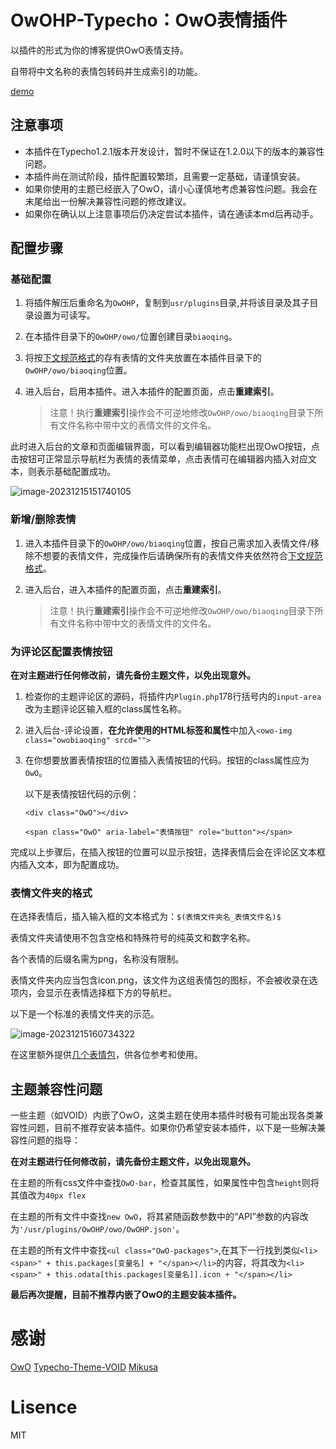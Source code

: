 # OwOHP-Typecho：OwO表情插件

以插件的形式为你的博客提供OwO表情支持。

自带将中文名称的表情包转码并生成索引的功能。

[demo](https://www.harrypan.cn)

## 注意事项

- 本插件在Typecho1.2.1版本开发设计，暂时不保证在1.2.0以下的版本的兼容性问题。
- 本插件尚在测试阶段，插件配置较繁琐，且需要一定基础，请谨慎安装。
- 如果你使用的主题已经嵌入了OwO，请小心谨慎地考虑兼容性问题。我会在末尾给出一份解决兼容性问题的修改建议。
- 如果你在确认以上注意事项后仍决定尝试本插件，请在通读本md后再动手。

## 配置步骤

### 基础配置

1. 将插件解压后重命名为`OwOHP`，复制到`usr/plugins`目录,并将该目录及其子目录设置为可读写。

2. 在本插件目录下的`OwOHP/owo/`位置创建目录`biaoqing`。

3. 将按[下文规范格式](#表情文件夹的格式)的存有表情的文件夹放置在本插件目录下的`OwOHP/owo/biaoqing`位置。

4. 进入后台，启用本插件。进入本插件的配置页面，点击**重建索引**。

   > 注意！执行**重建索引**操作会不可逆地修改`OwOHP/owo/biaoqing`目录下所有文件名称中带中文的表情文件的文件名。

此时进入后台的文章和页面编辑界面，可以看到编辑器功能栏出现OwO按钮，点击按钮可正常显示导航栏为表情的表情菜单，点击表情可在编辑器内插入对应文本，则表示基础配置成功。

![image-20231215151740105](https://cos.harrypan.cn/WaiMaoTuChuang/image-20231215151740105.png)

### 新增/删除表情
1. 进入本插件目录下的`OwOHP/owo/biaoqing`位置，按自己需求加入表情文件/移除不想要的表情文件，完成操作后请确保所有的表情文件夹依然符合[下文规范格式](#表情文件夹的格式)。

2. 进入后台，进入本插件的配置页面，点击**重建索引**。

   > 注意！执行**重建索引**操作会不可逆地修改`OwOHP/owo/biaoqing`目录下所有文件名称中带中文的表情文件的文件名。

### 为评论区配置表情按钮

**在对主题进行任何修改前，请先备份主题文件，以免出现意外。**

1. 检查你的主题评论区的源码，将插件内`Plugin.php`178行括号内的`input-area`改为主题评论区输入框的class属性名称。

2. 进入后台-评论设置，**在允许使用的HTML标签和属性**中加入`<owo-img class="owobiaoqing" srcd="">`

3. 在你想要放置表情按钮的位置插入表情按钮的代码。按钮的class属性应为`OwO`。

   以下是表情按钮代码的示例：

   ```<div class="OwO"></div>```

   ```<span class="OwO" aria-label="表情按钮" role="button"></span>```



完成以上步骤后，在插入按钮的位置可以显示按钮，选择表情后会在评论区文本框内插入文本，即为配置成功。

### 表情文件夹的格式

在选择表情后，插入输入框的文本格式为：`$(表情文件夹名_表情文件名)$`

表情文件夹请使用不包含空格和特殊符号的纯英文和数字名称。

各个表情的后缀名需为png，名称没有限制。

表情文件夹内应当包含icon.png，该文件为这组表情包的图标，不会被收录在选项内，会显示在表情选择框下方的导航栏。

以下是一个标准的表情文件夹的示范。

![image-20231215160734322](https://cos.harrypan.cn/WaiMaoTuChuang/image-20231215160734322.png)

在这里额外提供[几个表情包](http://disk.harrypan.cn:8080/cos-1-nanjing/OwOHP)，供各位参考和使用。

## 主题兼容性问题

一些主题（如VOID）内嵌了OwO，这类主题在使用本插件时极有可能出现各类兼容性问题，目前不推荐安装本插件。如果你仍希望安装本插件，以下是一些解决兼容性问题的指导：

**在对主题进行任何修改前，请先备份主题文件，以免出现意外。**

在主题的所有css文件中查找`OwO-bar`，检查其属性，如果属性中包含`height`则将其值改为`40px flex`

在主题的所有文件中查找`new OwO`，将其紧随函数参数中的“API”参数的内容改为`'/usr/plugins/OwOHP/owo/OwOHP.json'`。

在主题的所有文件中查找`<ul class="OwO-packages">`,在其下一行找到类似`<li><span>" + this.packages[变量名] + "</span></li>`的内容，将其改为`<li><span>" + this.odata[this.packages[变量名]].icon + "</span></li>`

**最后再次提醒，目前不推荐内嵌了OwO的主题安装本插件。**

# 感谢

[OwO](https://github.com/DIYgod/OwO) [Typecho-Theme-VOID](https://github.com/AlanDecode/Typecho-Theme-VOID) [Mikusa](https://github.com/mikusaa)

# Lisence

MIT